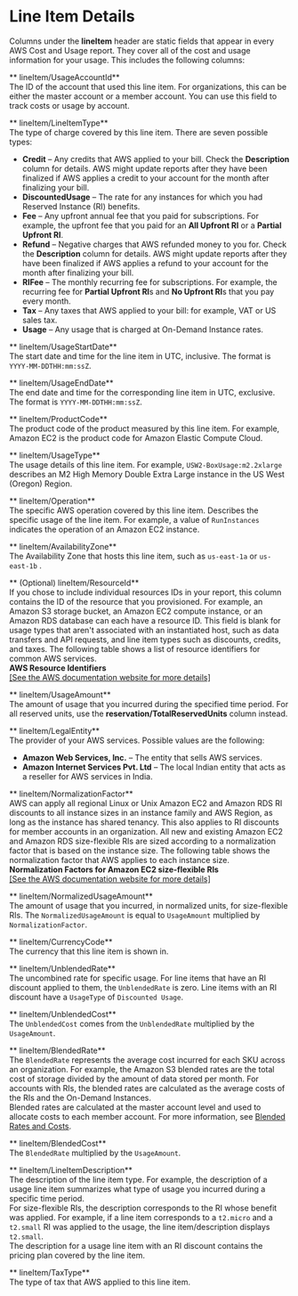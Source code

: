 # Line Item Details<a name="enhanced-lineitem-columns"></a>

Columns under the **lineItem** header are static fields that appear in every AWS Cost and Usage report\. They cover all of the cost and usage information for your usage\. This includes the following columns:

** lineItem/UsageAccountId**  
The ID of the account that used this line item\. For organizations, this can be either the master account or a member account\. You can use this field to track costs or usage by account\. 

** lineItem/LineItemType**  
The type of charge covered by this line item\. There are seven possible types:  
+ **Credit** – Any credits that AWS applied to your bill\. Check the **Description** column for details\. AWS might update reports after they have been finalized if AWS applies a credit to your account for the month after finalizing your bill\.
+ **DiscountedUsage** – The rate for any instances for which you had Reserved Instance \(RI\) benefits\.
+ **Fee** – Any upfront annual fee that you paid for subscriptions\. For example, the upfront fee that you paid for an **All Upfront RI** or a **Partial Upfront RI**\.
+ **Refund** – Negative charges that AWS refunded money to you for\. Check the **Description** column for details\. AWS might update reports after they have been finalized if AWS applies a refund to your account for the month after finalizing your bill\.
+ **RIFee** – The monthly recurring fee for subscriptions\. For example, the recurring fee for **Partial Upfront RI**s and **No Upfront RI**s that you pay every month\.
+ **Tax** – Any taxes that AWS applied to your bill: for example, VAT or US sales tax\.
+ **Usage** – Any usage that is charged at On\-Demand Instance rates\.

** lineItem/UsageStartDate**  
The start date and time for the line item in UTC, inclusive\. The format is `YYYY-MM-DDTHH:mm:ssZ`\. 

** lineItem/UsageEndDate**  
The end date and time for the corresponding line item in UTC, exclusive\. The format is `YYYY-MM-DDTHH:mm:ssZ`\.

** lineItem/ProductCode**  
The product code of the product measured by this line item\. For example, Amazon EC2 is the product code for Amazon Elastic Compute Cloud\.

** lineItem/UsageType**  
The usage details of this line item\. For example, `USW2-BoxUsage:m2.2xlarge` describes an M2 High Memory Double Extra Large instance in the US West \(Oregon\) Region\.

** lineItem/Operation**  
The specific AWS operation covered by this line item\. Describes the specific usage of the line item\. For example, a value of `RunInstances` indicates the operation of an Amazon EC2 instance\.

** lineItem/AvailabilityZone**  
The Availability Zone that hosts this line item, such as `us-east-1a` or `us-east-1b` \.

** \(Optional\) lineItem/ResourceId**  
If you chose to include individual resources IDs in your report, this column contains the ID of the resource that you provisioned\. For example, an Amazon S3 storage bucket, an Amazon EC2 compute instance, or an Amazon RDS database can each have a resource ID\. This field is blank for usage types that aren't associated with an instantiated host, such as data transfers and API requests, and line item types such as discounts, credits, and taxes\. The following table shows a list of resource identifiers for common AWS services\.    
**AWS Resource Identifiers**    
<a name="aws-resource-identifiers"></a>[\[See the AWS documentation website for more details\]](http://docs.aws.amazon.com/awsaccountbilling/latest/aboutv2/enhanced-lineitem-columns.html)

** lineItem/UsageAmount**  
The amount of usage that you incurred during the specified time period\. For all reserved units, use the **reservation/TotalReservedUnits** column instead\.

** lineItem/LegalEntity**  
The provider of your AWS services\. Possible values are the following:   
+ **Amazon Web Services, Inc\.** – The entity that sells AWS services\.
+ **Amazon Internet Services Pvt\. Ltd** – The local Indian entity that acts as a reseller for AWS services in India\.

** lineItem/NormalizationFactor**  
AWS can apply all regional Linux or Unix Amazon EC2 and Amazon RDS RI discounts to all instance sizes in an instance family and AWS Region, as long as the instance has shared tenancy\. This also applies to RI discounts for member accounts in an organization\. All new and existing Amazon EC2 and Amazon RDS size\-flexible RIs are sized according to a normalization factor that is based on the instance size\. The following table shows the normalization factor that AWS applies to each instance size\.    
**Normalization Factors for Amazon EC2 size\-flexible RIs**    
<a name="aws-normalization-factors"></a>[\[See the AWS documentation website for more details\]](http://docs.aws.amazon.com/awsaccountbilling/latest/aboutv2/enhanced-lineitem-columns.html)

** lineItem/NormalizedUsageAmount**  
The amount of usage that you incurred, in normalized units, for size\-flexible RIs\. The `NormalizedUsageAmount` is equal to `UsageAmount` multiplied by `NormalizationFactor`\.

** lineItem/CurrencyCode**  
The currency that this line item is shown in\.

** lineItem/UnblendedRate**  
The uncombined rate for specific usage\. For line items that have an RI discount applied to them, the `UnblendedRate` is zero\. Line items with an RI discount have a `UsageType` of `Discounted Usage`\.

** lineItem/UnblendedCost**  
The `UnblendedCost` comes from the `UnblendedRate` multiplied by the `UsageAmount`\.

** lineItem/BlendedRate**  
The `BlendedRate` represents the average cost incurred for each SKU across an organization\. For example, the Amazon S3 blended rates are the total cost of storage divided by the amount of data stored per month\. For accounts with RIs, the blended rates are calculated as the average costs of the RIs and the On\-Demand Instances\.  
Blended rates are calculated at the master account level and used to allocate costs to each member account\. For more information, see [Blended Rates and Costs](con-bill-blended-rates.md#Blended_CB)\.

** lineItem/BlendedCost**  
The `BlendedRate` multiplied by the `UsageAmount`\.

** lineItem/LineItemDescription**  
The description of the line item type\. For example, the description of a usage line item summarizes what type of usage you incurred during a specific time period\.   
For size\-flexible RIs, the description corresponds to the RI whose benefit was applied\. For example, if a line item corresponds to a `t2.micro` and a `t2.small` RI was applied to the usage, the line item/description displays `t2.small`\.   
The description for a usage line item with an RI discount contains the pricing plan covered by the line item\.

** lineItem/TaxType**  
The type of tax that AWS applied to this line item\. 